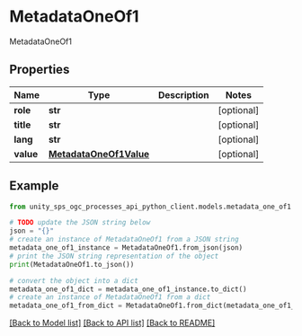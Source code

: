 # MetadataOneOf1

MetadataOneOf1

## Properties

Name | Type | Description | Notes
------------ | ------------- | ------------- | -------------
**role** | **str** |  | [optional]
**title** | **str** |  | [optional]
**lang** | **str** |  | [optional]
**value** | [**MetadataOneOf1Value**](MetadataOneOf1Value.md) |  | [optional]

## Example

```python
from unity_sps_ogc_processes_api_python_client.models.metadata_one_of1 import MetadataOneOf1

# TODO update the JSON string below
json = "{}"
# create an instance of MetadataOneOf1 from a JSON string
metadata_one_of1_instance = MetadataOneOf1.from_json(json)
# print the JSON string representation of the object
print(MetadataOneOf1.to_json())

# convert the object into a dict
metadata_one_of1_dict = metadata_one_of1_instance.to_dict()
# create an instance of MetadataOneOf1 from a dict
metadata_one_of1_from_dict = MetadataOneOf1.from_dict(metadata_one_of1_dict)
```
[[Back to Model list]](../README.md#documentation-for-models) [[Back to API list]](../README.md#documentation-for-api-endpoints) [[Back to README]](../README.md)
